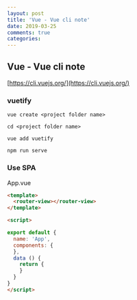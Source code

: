 ```yaml
---
layout: post
title: 'Vue - Vue cli note'
date: 2019-03-25
comments: true
categories:
---
```

## Vue - Vue cli note

[https://cli.vuejs.org/](https://cli.vuejs.org/)

### vuetify

```shell
vue create <project folder name>

cd <project folder name>

vue add vuetify

npm run serve
```

### Use SPA

App.vue

```html
<template>
  <router-view></router-view>
</template>

<script>

export default {
  name: 'App',
  components: {
  },
  data () {
    return {
    }
  }
}
</script>

```
